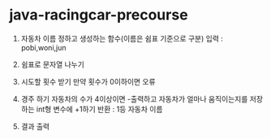 # java-racingcar-precourse
1. 자동차 이름 정하고 생성하는 함수(이름은 쉼표 기준으로 구분)
입력 : pobi,woni,jun

2. 쉼표로 문자열 나누기

3. 시도할 횟수 받기
만약 횟수가 0이하이면 오류

4. 경주 하기
자동차의 수가 4이상이면 -출력하고 자동차가 얼마나 움직이는지를 저장하는 int형 변수에 +1하기
반환 : 1등 자동차 이름

5. 결과 출력